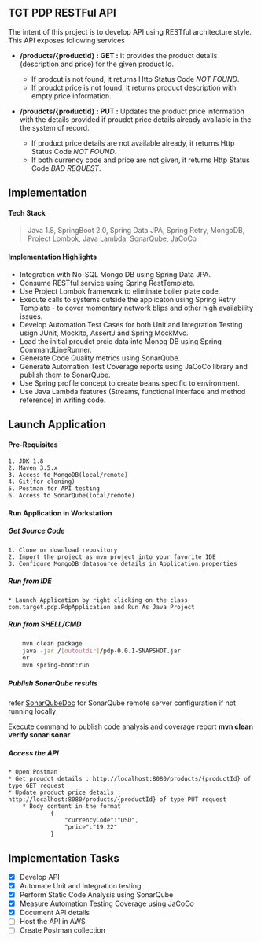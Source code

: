 ## TGT PDP RESTFul API
The intent of this project is to develop API using RESTful architecture style. This API exposes following services

* __/products/{productId} : GET :__  It provides the product details (description and price) for the given product Id.
    * If prodcut is not found, it returns Http Status Code _NOT FOUND_. 
    * If proudct price is not found, it returns product description with empty price information.


* __/proudcts/{productId} : PUT :__ Updates the product price information with the details provided if proudct price details already available in the the system of record.
    * If product price details are not available already, it returns Http Status Code _NOT FOUND_. 
    * If both currency code and price are not given, it returns Http Status Code _BAD REQUEST_.

## Implementation
#### Tech Stack
> Java 1.8, SpringBoot 2.0, Spring Data JPA, Spring Retry, MongoDB, Project Lombok, Java Lambda, SonarQube, JaCoCo

#### Implementation Highlights
  * Integration with No-SQL Mongo DB using Spring Data JPA.
  * Consume RESTful service using Spring RestTemplate.
  * Use Project Lombok framework to eliminate boiler plate code.
  * Execute calls to systems outside the applicaton using Spring Retry  Template - to cover momentary network blips and other high availability issues.
  * Develop Automation Test Cases for both Unit and Integration Testing usign JUnit, Mockito, AssertJ and Spring MockMvc.
  * Load the initial proudct prcie data into Monog DB using Spring CommandLineRunner.
  * Generate Code Quality metrics using SonarQube.
  * Generate Automation Test Coverage reports using JaCoCo library and publish them to SonarQube.
  * Use Spring profile concept to create beans specific to environment.
  * Use Java Lambda features (Streams, functional interface and method reference) in writing code. 

## Launch Application
#### Pre-Requisites
    1. JDK 1.8
    2. Maven 3.5.x
    3. Access to MongoDB(local/remote)
    4. Git(for cloning)
    5. Postman for API testing
    6. Access to SonarQube(local/remote)
#### Run Application in Workstation
##### Get Source Code
    1. Clone or download repository
    2. Import the project as mvn project into your favorite IDE
    3. Configure MongoDB datasource details in Application.properties
##### Run from IDE
    * Launch Application by right clicking on the class com.target.pdp.PdpApplication and Run As Java Project
##### Run from SHELL/CMD
```bash
    mvn clean package
    java -jar /[outoutdir]/pdp-0.0.1-SNAPSHOT.jar
    or 
    mvn spring-boot:run
```
##### Publish SonarQube results

refer [SonarQubeDoc](https://docs.sonarqube.org/display/SCAN/Analyzing+with+SonarQube+Scanner+for+Maven) for SonarQube remote server configuration if not running locally

Execute command to publish code analysis and coverage report __mvn clean verify sonar:sonar__

##### Access the API
    * Open Postman
    * Get proudct details : http://localhost:8080/products/{productId} of type GET request
    * Update product price details : http://localhost:8080/products/{productId} of type PUT request
        * Body content in the format 
                {
                    "currencyCode":"USD",
                    "price":"19.22"
                }

## Implementation Tasks
* [x] Develop API
* [x] Automate Unit and Integration testing
* [X] Perform Static Code Analysis using SonarQube
* [X] Measure Automation Testing Coverage using JaCoCo
* [X] Document API details
* [ ] Host the API in AWS
* [ ] Create Postman collection
